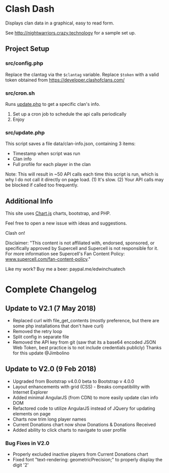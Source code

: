 # Clash Dash

Displays clan data in a graphical, easy to read form.

See http://nightwarriors.crazy.technology for a sample set up.


## Project Setup

### src/config.php
Replace the clantag via the `$clantag` variable. Replace `$token` with a valid token obtained from https://developer.clashofclans.com/ 

### src/cron.sh
Runs [update.php](https://github.com/EdwinChua/clash/blob/master/phpScripts/coc.php) to get a specific clan's info.

1. Set up a cron job to schedule the api calls periodically
2. Enjoy

### src/update.php

This script saves a file data/clan-info.json, containing 3 items:
 - Timestamp when script was run
 - Clan info
 - Full profile for each player in the clan

Note: This will result in ~50 API calls each time this script is run, which is why I do not call it directly on page load. 
 (1) It's slow. 
 (2) Your API calls may be blocked if called too frequently.

## Additional Info

This site uses [Chart.js](http://www.chartjs.org) charts, bootstrap, and PHP.

Feel free to open a new issue with ideas and suggestions.

Clash on!

Disclaimer: "This content is not affiliated with, endorsed, sponsored, or specifically approved by Supercell and Supercell is not responsible for it. For more information see Supercell's Fan Content Policy: www.supercell.com/fan-content-policy."

Like my work? Buy me a beer: paypal.me/edwinchuatech


# Complete Changelog

## Update to V2.1 (7 May 2018)
 - Replaced curl with file_get_contents (mostly preference, but there are some php installations that don't have curl)
 - Removed the retry loop
 - Split config in separate file
 - Removed the API key from git (saw that its a base64 encoded JSON Web Token, best practice is to not include credentials publicly)
 Thanks for this update @Jimbolino

## Update to V2.0 (9 Feb 2018)
 - Upgraded from Bootstrap v4.0.0 beta to Bootstrap v 4.0.0
 - Layout enhancements with grid (CSS) - Breaks compatibility with Internet Explorer
 - Added minimal AngularJS (from CDN) to more easily update clan info DOM
 - Refactored code to utilize AngularJS instead of JQuery for updating elements on page
 - Charts now trim long player names
 - Current Donations chart now show Donations & Donations Received
 - Added ability to click charts to navigate to user profile

### Bug Fixes in V2.0
 - Properly excluded inactive players from Current Donations chart
 - Fixed font "text-rendering: geometricPrecision;" to properly display the digit '2'

